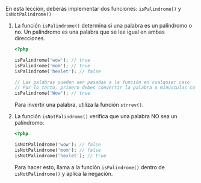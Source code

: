 
En esta lección, deberás implementar dos funciones: `isPalindrome()` y `isNotPalindrome()`

1. La función `isPalindrome()` determina si una palabra es un palíndromo o no. Un palíndromo es una palabra que se lee igual en ambas direcciones.

    ```php
    <?php

    isPalindrome('wow'); // true
    isPalindrome('mom'); // true
    isPalindrome('hexlet'); // false

    // Las palabras pueden ser pasadas a la función en cualquier caso
    // Por lo tanto, primero debes convertir la palabra a minúsculas con strtolower()
    isPalindrome('Wow'); // true
    ```

    Para invertir una palabra, utiliza la función `strrev()`.

2. La función `isNotPalindrome()` verifica que una palabra NO sea un palíndromo:

    ```php
    <?php

    isNotPalindrome('wow'); // false
    isNotPalindrome('mom'); // false
    isNotPalindrome('hexlet'); // true
    ```

    Para hacer esto, llama a la función `isPalindrome()` dentro de `isNotPalindrome()` y aplica la negación.

